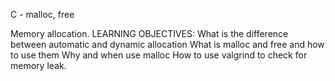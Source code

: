 C - malloc, free

Memory allocation.
LEARNING OBJECTIVES:
                What is the difference between automatic and dynamic allocation
What is malloc and free and how to use them
Why and when use malloc
How to use valgrind to check for memory leak.
